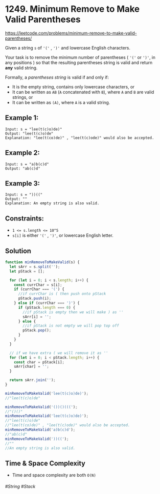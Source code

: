 # 1249. Minimum Remove to Make Valid Parentheses
https://leetcode.com/problems/minimum-remove-to-make-valid-parentheses/

Given a string `s` of `'('` , `')'` and lowercase English characters.

Your task is to remove the minimum number of parentheses ( `'('` or `')'`, in any positions ) so that the resulting parentheses string is valid and return <b>any</b> valid string.

Formally, a <i>parentheses string</i> is valid if and only if:
- It is the empty string, contains only lowercase characters, or
- It can be written as `AB` (`A` concatenated with `B`), where `A` and `B` are valid strings, or
- It can be written as `(A)`, where `A` is a valid string.
 

## Example 1:
````
Input: s = "lee(t(c)o)de)"
Output: "lee(t(c)o)de"
Explanation: "lee(t(co)de)" , "lee(t(c)ode)" would also be accepted.
````
## Example 2:
````
Input: s = "a)b(c)d"
Output: "ab(c)d"
````
## Example 3:
````
Input: s = "))(("
Output: ""
Explanation: An empty string is also valid.
```` 

## Constraints:

- `1 <= s.length <= 10^5`
- `s[i]` is either `'('` , `')'`, or lowercase English letter.

## Solution
````js
function minRemoveToMakeValid(s) {
  let sArr = s.split('');
  let pStack = [];

  for (let i = 0; i < s.length; i++) {
    const currChar = s[i];
    if (currChar === '(') {
      //if currChar is ( then push onto pStack
      pStack.push(i);
    } else if (currChar === ')') {
      if (pStack.length === 0) {
        //if pStack is empty then we will make ) as ''
        sArr[i] = '';
      } else {
        //if pStack is not empty we will pop top off
        pStack.pop();
      }
    }
  }

  // if we have extra ( we will remove it as ''
  for (let i = 0; i < pStack.length; i++) {
    const char = pStack[i];
    sArr[char] = '';
  }

  return sArr.join('');
}

minRemoveToMakeValid('lee(t(c)o)de)');
//"lee(t(c)o)de"

minRemoveToMakeValid('())()(((');
//"()()"
minRemoveToMakeValid('lee(t(c)o)de)');
//"lee(t(c)o)de"
//"lee(t(co)de)" , "lee(t(c)ode)" would also be accepted.
minRemoveToMakeValid('a)b(c)d');
//"ab(c)d"
minRemoveToMakeValid('))((');
//""
//An empty string is also valid.
````

## Time & Space Complexity
- Time and space complexity are both `O(N)`

###### #String #Stack
